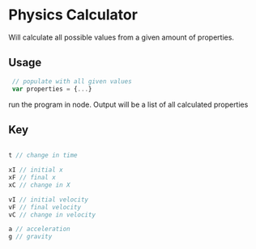 # Physics Calculator

Will calculate all possible values from a given amount of properties.

## Usage

```javascript
 // populate with all given values
 var properties = {...}

```

run the program in node. Output will be a list of all calculated properties

## Key

```javascript

t // change in time

xI // initial x
xF // final x
xC // change in X

vI // initial velocity
vF // final velocity
vC // change in velocity

a // acceleration
g // gravity

```
